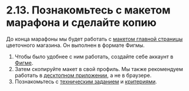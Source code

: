 # 2.13. Познакомьтесь с макетом марафона и сделайте копию

До конца марафоны мы будет работать с [макетом главной страницы](https://www.figma.com/file/HdU7VTV6uNdHyuvDrffeKC/%D0%9C%D0%B0%D1%80%D0%B0%D1%84%D0%BE%D0%BD-2021?node-id=0%3A1) цветочного магазина. Он выполнен в формате Фигмы.

1. Чтобы было удобнее с ним работать, создайте себе аккаунт в [Фигме](http://figma.com/).
2. Затем скопируйте макет в свой профиль. Мы также рекомендуем работать в [десктопном приложении](https://www.figma.com/downloads), а не в браузере.
3. Познакомьтесь с [техническим заданием](../assets/Техническое%20задание.pdf) и [критериями](../assets/Критерии.pdf).